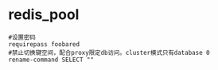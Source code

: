 # redis_pool

```
#设置密码
requirepass foobared
#禁止切换键空间，配合proxy限定db访问。cluster模式只有database 0
rename-command SELECT ""
```
